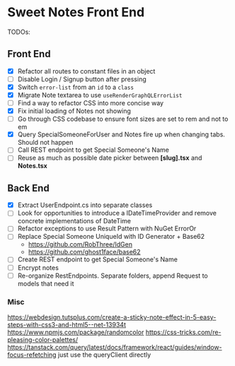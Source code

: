 # Sweet Notes Front End

TODOs:

## Front End

- [x] Refactor all routes to constant files in an object
- [ ] Disable Login / Signup button after pressing
- [x] Switch `error-list` from an `id` to a `class`
- [x] Migrate Note textarea to use `useRenderGraphQLErrorList`
- [ ] Find a way to refactor CSS into more concise way
- [x] Fix initial loading of Notes not showing
- [ ] Go through CSS codebase to ensure font sizes are set to rem and not to em
- [x] Query SpecialSomeoneForUser and Notes fire up when changing tabs. Should not happen
- [ ] Call REST endpoint to get Special Someone's Name
- [ ] Reuse as much as possible date picker between **[slug].tsx** and **Notes.tsx**

## Back End

- [x] Extract UserEndpoint.cs into separate classes
- [ ] Look for opportunities to introduce a IDateTimeProvider and remove concrete implementations of DateTime
- [ ] Refactor exceptions to use Result Pattern with NuGet ErrorOr
- [ ] Replace Special Someone UniqueId with ID Generator + Base62
	- https://github.com/RobThree/IdGen
	- https://github.com/ghost1face/base62
- [ ] Create REST endpoint to get Special Someone's Name
- [ ] Encrypt notes
- [ ] Re-organize RestEndpoints. Separate folders, append Request to models that need it

### Misc

https://webdesign.tutsplus.com/create-a-sticky-note-effect-in-5-easy-steps-with-css3-and-html5--net-13934t
https://www.npmjs.com/package/randomcolor
https://css-tricks.com/re-pleasing-color-palettes/
https://tanstack.com/query/latest/docs/framework/react/guides/window-focus-refetching
just use the queryClient directly
